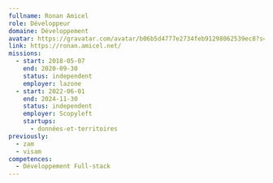 ```yaml
---
fullname: Ronan Amicel
role: Développeur
domaine: Développement
avatar: https://gravatar.com/avatar/b06b5d4777e2734feb91298062539ec8?s=512
link: https://ronan.amicel.net/
missions:
  - start: 2018-05-07
    end: 2020-09-30
    status: independent
    employer: lazone
  - start: 2022-06-01
    end: 2024-11-30
    status: independent
    employer: Scopyleft
    startups:
      - données-et-territoires
previously:
  - zam
  - visam
competences:
  - Développement Full-stack
---
```

